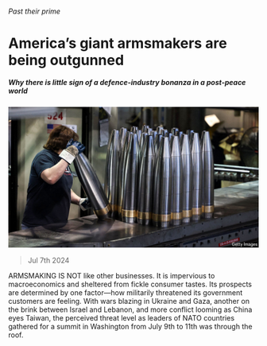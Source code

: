 ###### Past their prime

# America’s giant armsmakers are being outgunned 

##### Why there is little sign of a defence-industry bonanza in a post-peace world 

![image](images/20240713_WBP001.jpg) 

> Jul 7th 2024 

ARMSMAKING IS NOT like other businesses. It is impervious to macroeconomics and sheltered from fickle consumer tastes. Its prospects are determined by one factor—how militarily threatened its government customers are feeling. With wars blazing in Ukraine and Gaza, another on the brink between Israel and Lebanon, and more conflict looming as China eyes Taiwan, the perceived threat level as leaders of NATO countries gathered for a summit in Washington from July 9th to 11th was through the roof. 

